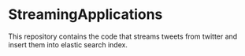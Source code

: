 # StreamingApplications
This repository contains the code that streams tweets from twitter and insert them into elastic search index.
